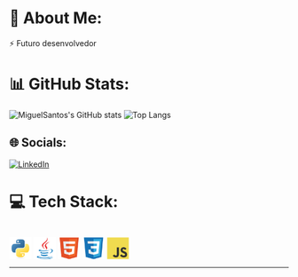 # 💫 About Me:
⚡ Futuro desenvolvedor

# 📊 GitHub Stats:
![MiguelSantos's GitHub stats](https://github-readme-stats.vercel.app/api?username=MiguelSantosSB&show_icons=true&theme=tokyonight&include_all_commits=true&count_private=false&card_width=180em) ![Top Langs](https://github-readme-stats.vercel.app/api/top-langs/?username=MiguelSantosSB&layout=compact&theme=tokyonight)

## 🌐 Socials:
[![LinkedIn](https://img.shields.io/badge/LinkedIn-%230077B5.svg?logo=linkedin&logoColor=white)](https://linkedin.com/in/miguel-santos-305a42224/) 

# 💻 Tech Stack:
<div style="display: inline_block"><br>
  <img align="center" alt="Miguel-Python" height="40" width="40" src="https://raw.githubusercontent.com/devicons/devicon/master/icons/python/python-original.svg">
  <img align="center" alt="Miguel-Java" height="40" width="40" src="https://raw.githubusercontent.com/devicons/devicon/master/icons/java/java-original.svg">
  <img align="center" alt="Miguel-HTML" height="40" width="40" src="https://raw.githubusercontent.com/devicons/devicon/master/icons/html5/html5-original.svg">
  <img align="center" alt="Miguel-CSS" height="40" width="40" src="https://raw.githubusercontent.com/devicons/devicon/master/icons/css3/css3-original.svg">
  <img align="center" alt="Miguel-JavaScript" height="40" width="40" src="https://raw.githubusercontent.com/devicons/devicon/master/icons/javascript/javascript-original.svg">
</div>

___



